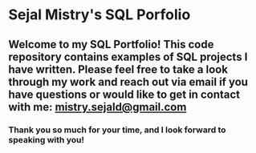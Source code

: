 # Sejal Mistry's SQL Porfolio

## Welcome to my SQL Portfolio! This code repository contains examples of SQL projects I have written. Please feel free to take a look through my work and reach out via email if you have questions or would like to get in contact with me: mistry.sejald@gmail.com 

### Thank you so much for your time, and I look forward to speaking with you! 
